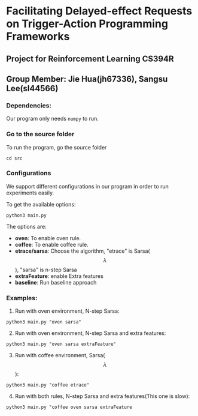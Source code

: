 
# Facilitating Delayed-effect Requests on Trigger-Action Programming Frameworks
## Project for Reinforcement Learning CS394R
## Group Member: Jie Hua(jh67336), Sangsu Lee(sl44566)

### Dependencies:
Our program only needs `numpy` to run. 
### Go to the source folder
To run the program, go the source folder
```
cd src
```
### Configurations
We support different configurations in our program in order to run experiments easily.

To get the available options:
```
python3 main.py
```
The options are:
* **oven**: To enable oven rule.
* **coffee**: To enable coffee rule.
* **etrace/sarsa**: Choose the algorithm, "etrace" is Sarsa($$\lambda$$), "sarsa" is n-step Sarsa
* **extraFeature**: enable Extra features
* **baseline**: Run baseline approach
### Examples:
1. Run with oven environment, N-step Sarsa:
```
python3 main.py "oven sarsa"
```
2. Run with oven environment, N-step Sarsa and extra features:
```
python3 main.py "oven sarsa extraFeature"
```
3. Run with coffee environment, Sarsa($$\lambda$$):
```
python3 main.py "coffee etrace"
```
4. Run with both rules, N-step Sarsa and extra features(This one is slow):
```
python3 main.py "coffee oven sarsa extraFeature
```
